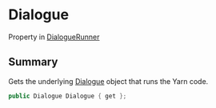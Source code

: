 # Dialogue

Property in [DialogueRunner](yarn.unity.dialoguerunner.md)

## Summary

Gets the underlying [Dialogue](yarn.unity.dialoguerunner.dialogue.md) object that runs the Yarn code.

```csharp
public Dialogue Dialogue { get };
```
